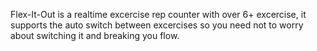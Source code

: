 Flex-It-Out is a realtime excercise rep counter with over 6+ excercise, it supports the auto switch between excercises so you need not to worry about switching it and breaking you flow.

